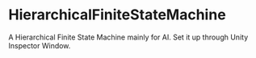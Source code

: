 # HierarchicalFiniteStateMachine
A Hierarchical Finite State Machine mainly for AI. Set it up through Unity Inspector Window.
